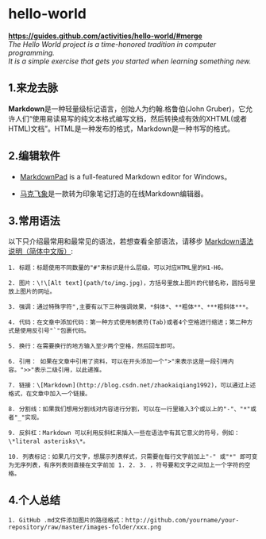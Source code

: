 # hello-world
**https://guides.github.com/activities/hello-world/#merge**  
	*The Hello World project is a time-honored tradition in computer programming.*  
	*It is a simple exercise that gets you started when learning something new.*  

## 1.来龙去脉
  **Markdown**是一种轻量级标记语言，创始人为约翰.格鲁伯(John Gruber)，它允许人们“使用易读易写的纯文本格式编写文档，然后转换成有效的XHTML(或者HTML)文档”。HTML是一种发布的格式，Markdown是一种书写的格式。  
  
## 2.编辑软件  

* [MarkdownPad](http://markdownpad.com/) is a full-featured Markdown editor for Windows。  
  
* [马克飞象](https://maxiang.io/)是一款转为印象笔记打造的在线Markdown编辑器。  
  
## 3.常用语法  
 
  以下只介绍最常用和最常见的语法，若想查看全部语法，请移步  [Markdown语法说明（简体中文版）](http://wowubuntu.com/markdown/index.html):  

	1. 标题：标题使用不同数量的"#"来标识是什么层级，可以对应HTML里的H1-H6。  

	2. 图片：\!\[Alt text](path/to/img.jpg)，方括号里放上图片的代替名称，圆括号里放上图片的网址。  
	
	3. 强调：通过特殊字符",主要有以下三种强调效果，*斜体*、**粗体**、***粗斜体***。  
	
	4. 代码：在文章中添加代码：第一种方式使用制表符(Tab)或者4个空格进行缩进；第二种方式是使用反引号"`"包裹代码。  
	
	5. 换行：在需要换行的地方输入至少两个空格，然后回车即可。  
	
	6. 引用： 如果在文章中引用了资料，可以在开头添加一个">"来表示这是一段引用内容。">>"表示二级引用，以此递推。  
	
	7. 链接：\[Markdown](http://blog.csdn.net/zhaokaiqiang1992)，可以通过上述格式，在文章中加入一个链接。  
	  
	8. 分割线：如果我们想用分割线对内容进行分割，可以在一行里输入3个或以上的"-"、"*"或者"_"实现。  
	
	9. 反斜杠：Markdown 可以利用反斜杠来插入一些在语法中有其它意义的符号，例如：\*literal asterisks\*。  
	
	10. 列表标记：如果几行文字，想展示列表样式，只需要在每行文字前加上"-" 或"*" 即可变为无序列表，有序列表则直接在文字前加 1. 2. 3. ，符号要和文字之间加上一个字符的空格。  
	  
## 4.个人总结  
	1. GitHub .md文件添加图片的路径格式：http://github.com/yourname/your-repository/raw/master/images-folder/xxx.png
